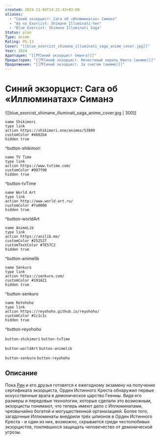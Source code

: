 ```yaml
---
created: 2024-11-04T14:21:43+03:00
aliases:
  - "Синий экзорцист: Сага об «Иллюминатах» Симанэ"
  - "Ao no Exorcist: Shimane Illuminati-hen"
  - "Blue Exorcist: Shimane Illuminati Saga"
Status: plan
Type: anime
Rating: PG-13
Cover: "[[blue_exorcist_shimane_illuminati_saga_anime_cover.jpg]]"
Year: 2024
Адаптация: "[[⛩️Синий экзорцист (манга)]]"
Предыстория: "[[⛩️Синий экзорцист. Нечестивый король Киото (аниме)]]"
Продолжение: "[[⛩️Синий экзорцист. За снегом (аниме)]]"
---
```


# Синий экзорцист: Сага об «Иллюминатах» Симанэ

![[blue_exorcist_shimane_illuminati_saga_anime_cover.jpg | 300]]

```button
name Shikimori
type link
action https://shikimori.one/animes/53889
customColor #4682b4
hidden true
```
^button-shikimori

```button
name TV Time
type link
action https://www.tvtime.com/
customColor #997f00
hidden true
```
^button-tvTime

```button
name World Art
type link
action http://www.world-art.ru/
customColor #7a0000
hidden true
```
^button-worldArt

```button
name AnimeLib
type link
action https://anilib.me/
customColor #252527
customTextColor #7E57C2
hidden true
```
^button-animelib

```button
name Senkuro
type link
action https://senkuro.com/
customColor #191A21
hidden true
```
^button-senkuro

```button
name ReYohoho
type link
action https://reyohoho.github.io/reyohoho/
customColor #1c1c1c
hidden true
```
^button-reyohoho

`button-shikimori` `button-tvTime`

`button-worldArt` `button-animelib`

`button-senkuro` `button-reyohoho`

## Описание

Пока [Рин](https://shikimori.one/characters/24482-rin-okumura) и его друзья готовятся к ежегодному экзамену на получение сертификата экзорциста, Орден Истинного Креста обнаружил первые искусственные врата в демоническое царство Геенны. Видя его размеры и передовые технологии, которые сделали это возможным, экзорцисты понимают, что теперь имеют дело с Иллюминатами, чрезвычайно богатой и могущественной организацией. Более того, загадочные Иллюминаты внедрили трёх шпионов в Орден Истинного Креста - и один из них, возможно, скрывается среди честолюбивых экзорцистов, поклявшихся защищать человечество от демонической угрозы.
